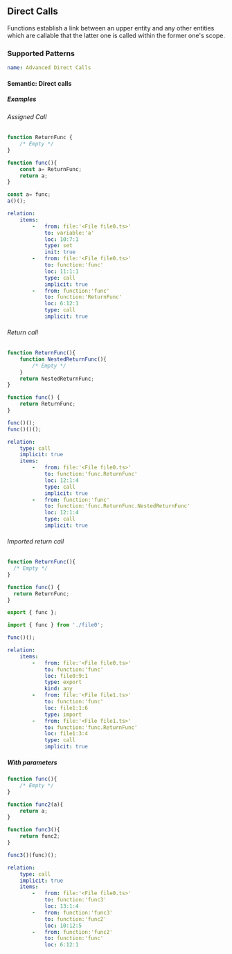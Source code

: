 ## Direct Calls

Functions establish a link between an upper entity and any other entities which are callable that the latter one is called within the former one's scope.

### Supported Patterns

```yaml
name: Advanced Direct Calls 
```

#### Semantic: Direct calls

##### Examples

###### Assigned Call

<!-- direct_calls/assigned_call -->

```ts
function ReturnFunc {
    /* Empty */
}

function func(){
    const a= ReturnFunc;
    return a;
}

const a= func;
a()(); 
```

```yaml
relation:
    items:
        -   from: file:'<File file0.ts>'
            to: variable:'a'
            loc: 10:7:1
            type: set
            init: true
        -   from: file:'<File file0.ts>'
            to: function:'func'
            loc: 11:1:1
            type: call
            implicit: true
        -   from: function:'func'
            to: function:'ReturnFunc'
            loc: 6:12:1
            type: call
            implicit: true
```

###### Return call

<!-- direct_calls/return_call -->

```ts
function ReturnFunc(){
    function NestedReturnFunc(){
        /* Empty */
    }
    return NestedReturnFunc;
}

function func() {
    return ReturnFunc;
}

func()(); 
func()()(); 
```

```yaml
relation:
    type: call
    implicit: true
    items:
        -   from: file:'<File file0.ts>'
            to: function:'func.ReturnFunc'
            loc: 12:1:4
            type: call
            implicit: true
        -   from: function:'func'
            to: function:'func.ReturnFunc.NestedReturnFunc'
            loc: 12:1:4
            type: call
            implicit: true
```

###### Imported return call

<!-- direct_calls/imported_return_call -->

```ts
function ReturnFunc(){
  /* Empty */
}

function func() {
  return ReturnFunc;
}

export { func };

```

```ts
import { func } from './file0';

func()();
```

```yaml
relation:
    items:
        -   from: file:'<File file0.ts>'
            to: function:'func'
            loc: file0:9:1
            type: export
            kind: any
        -   from: file:'<File file1.ts>'
            to: function:'func'
            loc: file1:1:6
            type: import
        -   from: file:'<File file1.ts>'
            to: function:'func.ReturnFunc'
            loc: file1:3:4
            type: call
            implicit: true
```

##### With parameters

<!-- direct_calls/with_parameters -->

```ts
function func(){
    /* Empty */
}

function func2(a){
    return a;
}

function func3(){
    return func2;
}

func3()(func)(); 
```

```yaml
relation:
    type: call
    implicit: true
    items:
        -   from: file:'<File file0.ts>'
            to: function:'func3'
            loc: 13:1:4
        -   from: function:'func3'
            to: function:'func2'
            loc: 10:12:5
        -   from: function:'func2'
            to: function:'func'
            loc: 6:12:1
```
